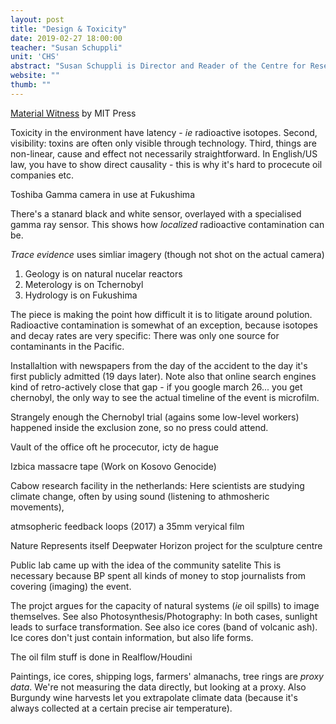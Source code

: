```yaml
---
layout: post
title: "Design & Toxicity"
date: 2019-02-27 18:00:00
teacher: "Susan Schuppli"
unit: 'CHS'
abstract: "Susan Schuppli is Director and Reader of the Centre for Research Architecture, Goldsmiths, University of London where she also Board Chair of Forensic Architecture. Her work as an artist-researcher and writer explores the agency of toxic materiality and the material evidence of environmental disasters."
website: ""
thumb: ""
---
```


[Material Witness]() by MIT Press

Toxicity in the environment have latency - *ie* radioactive isotopes. Second, visibility: toxins are often only visible through technology. Third, things are non-linear, cause and effect not necessarily straightforward. In English/US law, you have to show direct causality - this is why it's hard to procecute oil companies etc.

Toshiba Gamma camera in use at Fukushima

There's a stanard black and white sensor, overlayed with a specialised gamma ray sensor. This shows how *localized* radioactive contamination can be.

*Trace evidence* uses simliar imagery (though not shot on the actual camera)

1. Geology is on natural nucelar reactors
2. Meterology is on Tchernobyl
3. Hydrology is on Fukushima

The piece is making the point how difficult it is to litigate around polution. Radioactive contamination is somewhat of an exception, because isotopes and decay rates are very specific: There was only one source for contaminants in the Pacific. 

Installaltion with newspapers from the day of the accident to the day it's first publicly admitted (19 days later). Note also that online search engines kind of retro-actively close that gap - if you google march 26... you get chernobyl, the only way to see the actual timeline of the event is microfilm.

Strangely enough the Chernobyl trial (agains some low-level workers) happened inside the exclusion zone, so no press could attend.

Vault of the office oft he procecutor, icty de hague

Izbica massacre tape (Work on Kosovo Genocide)

Cabow research facility in the netherlands: Here scientists are studying climate change, often by using sound (listening to athmosheric movements),

atmsopheric feedback loops (2017) a 35mm veryical film

Nature Represents itself
Deepwater Horizon project for the sculpture centre

Public lab came up with the idea of the community satelite
This is necessary because BP spent all kinds of money to stop journalists from covering (imaging) the event.

The projct argues for the capacity of natural systems (*ie* oil spills) to image themselves. See also Photosynthesis/Photography: In both cases, sunlight leads to surface transformation. See also ice cores (band of volcanic ash). Ice cores don't just contain information, but also life forms.

The oil film stuff is done in Realflow/Houdini

Paintings, ice cores, shipping logs, farmers' almanachs, tree rings are *proxy data*. We're not measuring the data directly, but looking at a proxy. Also Burgundy wine harvests let you extrapolate climate data (because it's always collected at a certain precise air temperature). 